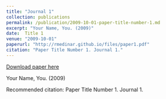 ```yaml
---
title: "Journal 1"
collection: publications
permalink: /publication/2009-10-01-paper-title-number-1.md
excerpt: "Your Name, You. (2009)"
date:  Title 1
venue: "2009-10-01"
paperurl: "http://rmedinar.github.io/files/paper1.pdf"
citation: "Paper Title Number 1. Journal 1."
---
```


<a href='http://rmedinar.github.io/files/paper1.pdf'>Download paper here</a>

 Your Name, You. (2009)

Recommended citation:  Paper Title Number 1. Journal 1.
